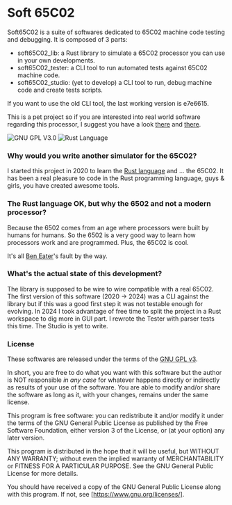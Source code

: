 # Soft 65C02

Soft65C02 is a suite of softwares dedicated to 65C02 machine code testing and debugging. It is composed of 3 parts:

 * soft65C02_lib: a Rust library to simulate a 65C02 processor you can use in your own developments.
 * soft65C02_tester: a CLI tool to run automated tests against 65C02 machine code.
 * soft65C02_studio: (yet to develop) a CLI tool to run, debug machine code and create tests scripts.

If you want to use the old CLI tool, the last working version is e7e6615.

This is a pet project so if you are interested into real world software
regarding this processor, I suggest you have a look
[there](https://www.masswerk.at/products.php) and
[there](http://www.6502.org/users/andre/).


![GNU GPL V3.0](https://img.shields.io/github/license/chanmix51/soft65c02)
![Rust Language](https://img.shields.io/badge/language-rust-orange)

### Why would you write another simulator for the 65C02?

I started this project in 2020 to learn the [Rust
language](https://www.rust-lang.org/) and … the 65C02. It has been a real
pleasure to code in the Rust programming language, guys & girls, you have
created awesome tools.

### The Rust language OK, but why the 6502 and not a modern processor?

Because the 6502 comes from an age where processors were built by humans for
humans. So the 6502 is a very good way to learn how processors work and are
programmed. Plus, the 65C02 is cool.

It's all [Ben
Eater](https://www.youtube.com/watch?v=LnzuMJLZRdU)'s fault by the way.

### What's the actual state of this development?

The library is supposed to be wire to wire compatible with a real 65C02. The
first version of this software (2020 → 2024) was a CLI against the library but
if this was a good first step it was not testable enough for evolving. In 2024 I
took advantage of free time to split the project in a Rust workspace to dig more
in GUI part. I rewrote the Tester with parser tests this time. The Studio is
yet to write.

### License

These softwares are released under the terms of the [GNU GPL
v3](http://www.gnu.org/licenses/gpl-3.0.html).

In short, you are free to do what you want with this software but the author is
NOT responsible _in any case_ for whatever happens directly or indirectly as
results of your use of the software. You are able to modify and/or share the
software as long as it, with your changes, remains under the same license.

This program is free software: you can redistribute it and/or modify it under
the terms of the GNU General Public License as published by the Free Software
Foundation, either version 3 of the License, or (at your option) any later
version.

This program is distributed in the hope that it will be useful, but WITHOUT ANY
WARRANTY; without even the implied warranty of MERCHANTABILITY or FITNESS FOR A
PARTICULAR PURPOSE.  See the GNU General Public License for more details.

You should have received a copy of the GNU General Public License along with
this program.  If not, see [https://www.gnu.org/licenses/].
